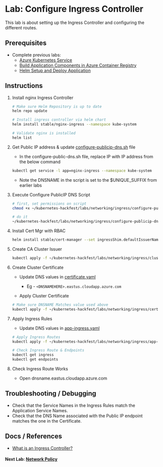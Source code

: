 # Lab: Configure Ingress Controller

This lab is about setting up the Ingress Controller and configuring the different routes.

## Prerequisites

* Complete previous labs:
    * [Azure Kubernetes Service](../../create-aks-cluster/README.md)
    * [Build Application Components in Azure Container Registry](../../build-application/README.md)
    * [Helm Setup and Deploy Application](../../helm-setup-deploy/README.md)

## Instructions

1. Install nginx Ingress Controller

    ```bash
    # Make sure Helm Repository is up to date
    helm repo update

    # Install ingress controller via helm chart
    helm install stable/nginx-ingress --namespace kube-system
    
    # Validate nginx is installed
    helm list
    ```

2. Get Public IP address & update [configure-publicip-dns.sh](./configure-publicip-dns.sh) file

    * In the configure-public-dns.sh file, replace IP with IP address from the below command

    ```bash
    kubectl get service -l app=nginx-ingress --namespace kube-system
    ```

    * Note the DNSNAME in the script is set to the $UNIQUE_SUFFIX from earlier labs

3. Execute Configure PublicIP DNS Script

    ```bash
    # first, set permissions on script
    chmod +x ~/kubernetes-hackfest/labs/networking/ingress/configure-publicip-dns.sh

    # do it
    ~/kubernetes-hackfest/labs/networking/ingress/configure-publicip-dns.sh
    ```

4. Install Cert Mgr with RBAC

    ```bash
    helm install stable/cert-manager --set ingressShim.defaultIssuerName=letsencrypt-prod --set IngressShim.defaultIssuerKind=ClusterIssuer
    ```

5. Create CA Cluster Issuer

    ```bash
    kubectl apply -f ~/kubernetes-hackfest/labs/networking/ingress/cluster-issuer.yaml
    ```

6. Create Cluster Certificate
    * Update DNS values in [certificate.yaml](./certificate.yaml)
        * Eg - `<DNSNAMEHERE>.eastus.cloudapp.azure.com`

    * Apply Cluster Certificate

    ```bash
    # Make sure DNSNAME Matches value used above
    kubectl apply -f ~/kubernetes-hackfest/labs/networking/ingress/certificate.yaml
    ```

7. Apply Ingress Rules
    * Update DNS values in [app-ingress.yaml](./app-ingress.yaml)

    ```bash
    # Apply Ingress Routes
    kubectl apply -f ~/kubernetes-hackfest/labs/networking/ingress/app-ingress.yaml

    # Check Ingress Route & Endpoints
    kubectl get ingress
    kubectl get endpoints
    ```

8. Check Ingress Route Works

    * Open dnsname.eastus.cloudapp.azure.com

## Troubleshooting / Debugging

* Check that the Service Names in the Ingress Rules match the Application Service Names.
* Check that the DNS Name associated with the Public IP endpoint matches the one in the Certificate.

## Docs / References

* [What is an Ingress Controller?](https://kubernetes.io/docs/concepts/services-networking/ingress/)

#### Next Lab: [Network Policy](../network-policy/README.md)
